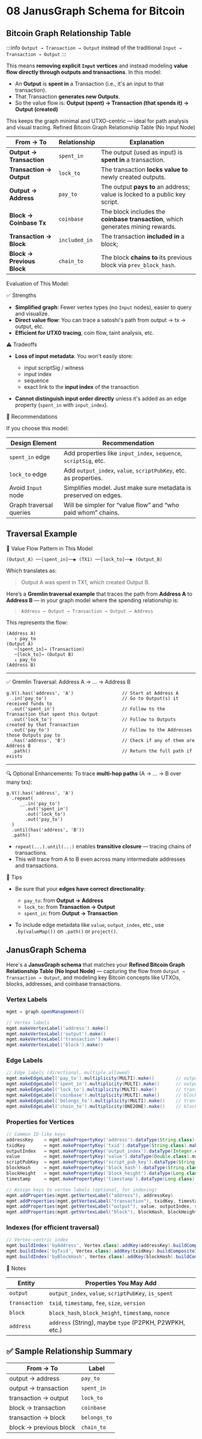 # 08 JanusGraph Schema for Bitcoin


## Bitcoin Graph Relationship Table

:::info
`Output → Transaction → Output`
instead of the traditional
`Input → Transaction → Output`
:::

This means **removing explicit `Input` vertices** and instead modeling **value flow directly through outputs and transactions**. In this model:

* An **Output** is **spent in** a Transaction (i.e., it's an input to that transaction).
* That Transaction **generates new Outputs**.
* So the value flow is: **Output (spent) → Transaction (that spends it) → Output (created)**

This keeps the graph minimal and UTXO-centric — ideal for path analysis and visual tracing. Refined Bitcoin Graph Relationship Table (No Input Node)

| From → To                  | **Relationship** | **Explanation**                                                                  |
| -------------------------- | ---------------- | -------------------------------------------------------------------------------- |
| **Output → Transaction**   | `spent_in`       | The output (used as input) is **spent in** a transaction.                  |
| **Transaction → Output**   | `lock_to`        | The transaction **locks value to** newly created outputs.                        |
| **Output → Address**       | `pay_to`         | The output **pays to** an address; value is locked to a public key script.       |
| **Block → Coinbase Tx**    | `coinbase`       | The block includes the **coinbase transaction**, which generates mining rewards. |
| **Transaction → Block**    | `included_in`    | The transaction **included in** a block;                                         |
| **Block → Previous Block** | `chain_to`       | The block **chains to** its previous block via `prev_block_hash`.                |


Evaluation of This Model:

✅ Strengths

* **Simplified graph**: Fewer vertex types (no `Input` nodes), easier to query and visualize.
* **Direct value flow**: You can trace a satoshi's path from output → tx → output, etc.
* **Efficient for UTXO tracing**, coin flow, taint analysis, etc.

⚠️ Tradeoffs

* **Loss of input metadata**: You won’t easily store:

  * input scriptSig / witness
  * input index
  * sequence
  * exact link to the **input index** of the transaction
* **Cannot distinguish input order directly** unless it's added as an edge property (`spent_in` with `input_index`).

🔧 Recommendations

If you choose this model:

| Design Element          | Recommendation                                                     |
| ----------------------- | ------------------------------------------------------------------ |
| `spent_in` edge         | Add properties like `input_index`, `sequence`, `scriptSig`, etc.   |
| `lock_to` edge          | Add `output_index`, `value`, `scriptPubKey`, etc. as properties.   |
| Avoid `Input` node      | Simplifies model. Just make sure metadata is preserved on edges. |
| Graph traversal queries | Will be simpler for “value flow” and “who paid whom” chains.       |


## Traversal Example

🔁 Value Flow Pattern in This Model

```
(Output_A) ──[spent_in]──▶ (TX1) ──[lock_to]──▶ (Output_B)
```

Which translates as:

> Output A was spent in TX1, which created Output B.


Here’s a **Gremlin traversal example** that traces the path from **Address A** to **Address B** — in your graph model where the spending relationship is:

> `Address → Output → Transaction → Output → Address`

This represents the flow:

```
(Address A)
   ↑ pay_to
(Output A)
   ─[spent_in]→ (Transaction)
   ─[lock_to]→ (Output B)
   ↓ pay_to
(Address B)
```

---

✅ Gremlin Traversal: Address A → ... → Address B

```gremlin
g.V().has('address', 'A')                  // Start at Address A
  .in('pay_to')                            // Go to Output(s) it received funds to
  .out('spent_in')                         // Follow to the Transaction that spent this Output
  .out('lock_to')                          // Follow to Outputs created by that Transaction
  .out('pay_to')                           // Follow to the Addresses those Outputs pay to
  .has('address', 'B')                     // Check if any of them are Address B
  .path()                                  // Return the full path if exists
```

---

🔍 Optional Enhancements: To trace **multi-hop paths** (A → ... → B over many txs):

```gremlin
g.V().has('address', 'A')
  .repeat(
     __.in('pay_to')
       .out('spent_in')
       .out('lock_to')
       .out('pay_to')
  )
  .until(has('address', 'B'))
  .path()
```

* `repeat(...).until(...)` enables **transitive closure** — tracing chains of transactions.
* This will trace from A to B even across many intermediate addresses and transactions.

🧠 Tips

* Be sure that your **edges have correct directionality**:

  * `pay_to`: from **Output → Address**
  * `lock_to`: from **Transaction → Output**
  * `spent_in`: from **Output → Transaction**

* To include edge metadata like `value`, `output_index`, etc., use `.by(valueMap())` on `.path()` or `project()`.


## JanusGraph Schema

Here's a **JanusGraph schema** that matches your **Refined Bitcoin Graph Relationship Table (No Input Node)** — capturing the flow from `Output → Transaction → Output`, and modeling key Bitcoin concepts like UTXOs, blocks, addresses, and coinbase transactions.


### Vertex Labels

```groovy
mgmt = graph.openManagement()

// Vertex labels
mgmt.makeVertexLabel('address').make()
mgmt.makeVertexLabel('output').make()
mgmt.makeVertexLabel('transaction').make()
mgmt.makeVertexLabel('block').make()
```


### Edge Labels

```groovy
// Edge labels (directional, multiple allowed)
mgmt.makeEdgeLabel('pay_to').multiplicity(MULTI).make()        // output → address
mgmt.makeEdgeLabel('spent_in').multiplicity(MULTI).make()      // output → transaction
mgmt.makeEdgeLabel('lock_to').multiplicity(MULTI).make()       // transaction → output
mgmt.makeEdgeLabel('coinbase').multiplicity(MULTI).make()      // block → coinbase transaction
mgmt.makeEdgeLabel('belongs_to').multiplicity(MULTI).make()    // transaction → block
mgmt.makeEdgeLabel('chain_to').multiplicity(ONE2ONE).make()    // block → previous block
```


### Properties for Vertices

```groovy
// Common ID-like keys
addressKey    = mgmt.makePropertyKey('address').dataType(String.class).make()
txidKey       = mgmt.makePropertyKey('txid').dataType(String.class).make()
outputIndex   = mgmt.makePropertyKey('output_index').dataType(Integer.class).make()
value         = mgmt.makePropertyKey('value').dataType(Double.class).make()
scriptPubKey  = mgmt.makePropertyKey('script_pub_key').dataType(String.class).make()
blockHash     = mgmt.makePropertyKey('block_hash').dataType(String.class).make()
blockHeight   = mgmt.makePropertyKey('block_height').dataType(Long.class).make()
timestamp     = mgmt.makePropertyKey('timestamp').dataType(Long.class).make()

// Assign keys to vertex labels (optional, for indexing)
mgmt.addProperties(mgmt.getVertexLabel("address"), addressKey)
mgmt.addProperties(mgmt.getVertexLabel("transaction"), txidKey, timestamp)
mgmt.addProperties(mgmt.getVertexLabel("output"), value, outputIndex, scriptPubKey)
mgmt.addProperties(mgmt.getVertexLabel("block"), blockHash, blockHeight, timestamp)
```


### Indexes (for efficient traversal)

```groovy
// Vertex-centric index
mgmt.buildIndex('byAddress', Vertex.class).addKey(addressKey).buildCompositeIndex()
mgmt.buildIndex('byTxid', Vertex.class).addKey(txidKey).buildCompositeIndex()
mgmt.buildIndex('byBlockHash', Vertex.class).addKey(blockHash).buildCompositeIndex()
```


🧠 Notes

| Entity        | Properties You May Add                                 |
| ------------- | ------------------------------------------------------ |
| `output`      | `output_index`, `value`, `scriptPubKey`, `is_spent`    |
| `transaction` | `txid`, `timestamp`, `fee`, `size`, `version`          |
| `block`       | `block_hash`, `block_height`, `timestamp`, `nonce`     |
| `address`     | `address` (String), maybe `type` (P2PKH, P2WPKH, etc.) |


## ✅ Sample Relationship Summary

| From → To              | Label        |
| ---------------------- | ------------ |
| output → address       | `pay_to`     |
| output → transaction   | `spent_in`   |
| transaction → output   | `lock_to`    |
| block → transaction    | `coinbase`   |
| transaction → block    | `belongs_to` |
| block → previous block | `chain_to`   |